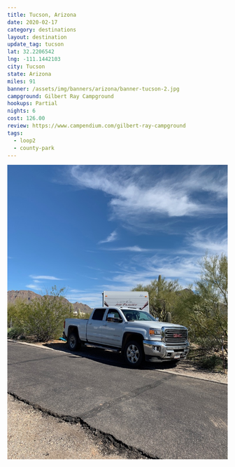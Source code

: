```yaml
---
title: Tucson, Arizona
date: 2020-02-17
category: destinations
layout: destination
update_tag: tucson
lat: 32.2206542
lng: -111.1442103
city: Tucson
state: Arizona
miles: 91
banner: /assets/img/banners/arizona/banner-tucson-2.jpg
campground: Gilbert Ray Campground
hookups: Partial
nights: 6
cost: 126.00
review: https://www.campendium.com/gilbert-ray-campground
tags:
  - loop2
  - county-park
---
```


<img src="/assets/img/destinations/arizona/tucson.jpg" />
